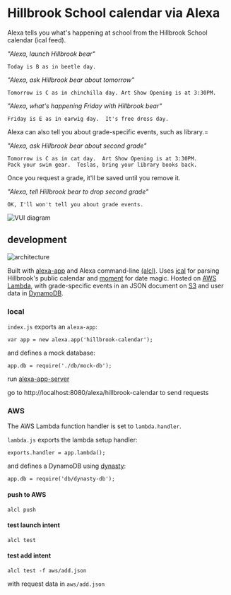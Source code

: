 # Hillbrook School calendar via Alexa

Alexa tells you what's happening at school from the Hillbrook School calendar (ical feed).

_"Alexa, launch Hillbrook bear"_

    Today is B as in beetle day.

_"Alexa, ask Hillbrook bear about tomorrow"_

    Tomorrow is C as in chinchilla day. Art Show Opening is at 3:30PM.

_"Alexa, what's happening Friday with Hillbrook bear"_

    Friday is E as in earwig day.  It's free dress day.

Alexa can also tell you about grade-specific events, such as library.=

_"Alexa, ask Hillbrook bear about second grade"_

    Tomorrow is C as in cat day.  Art Show Opening is at 3:30PM.  
    Pack your swim gear.  Teslas, bring your library books back.

Once you request a grade, it'll be saved until you remove it.

_"Alexa, tell Hillbrook bear to drop second grade"_

    OK, I'll won't tell you about grade events.


![VUI diagram](https://github.com/kielni/alexa-hillbrook/blob/master/images/hillbrook_vui.png "VUI diagram")


## development

![architecture](https://github.com/kielni/alexa-hillbrook/blob/master/images/alexa-calendar.png "architecture diagram")


Built with [alexa-app](https://github.com/matt-kruse/alexa-app) and Alexa command-line [(alcl)](https://github.com/kielni/alcl).  Uses [ical](https://www.npmjs.com/package/ical) for parsing Hillbrook's public calendar and [moment](http://momentjs.com/docs/) for date magic.  Hosted on [AWS Lambda](https://aws.amazon.com/lambda/), with grade-specific events in an JSON document on [S3](https://aws.amazon.com/s3/) and user data in [DynamoDB](https://aws.amazon.com/dynamodb/). 

### local

`index.js` exports an `alexa-app`: 

    var app = new alexa.app('hillbrook-calendar');

and defines a mock database:

    app.db = require('./db/mock-db');

run [alexa-app-server](https://www.npmjs.com/package/alexa-app-server)

go to http://localhost:8080/alexa/hillbrook-calendar to send requests

### AWS

The AWS Lambda function handler is set to `lambda.handler`. 

`lambda.js` exports the lambda setup handler:

    exports.handler = app.lambda();

and defines a DynamoDB using [dynasty](https://www.npmjs.com/package/dynasty):

    app.db = require('db/dynasty-db');

#### push to AWS

    alcl push

#### test launch intent

    alcl test

#### test add intent

    alcl test -f aws/add.json

with request data in `aws/add.json`
